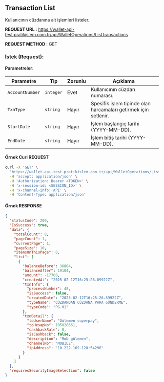 ## Transaction List

Kullanıcının cüzdanına ait işlemleri listeler.

**REQUEST URL** : https://wallet-api-test.pratikislem.com.tr/api/WalletOperations/ListTransactions

**REQUEST METHOD** : GET

### İstek (Request):

#### Parametreler:

| Parametre      | Tip       | Zorunlu | Açıklama                                                 |
|---------------|----------|---------|------------------------------------------------|
| `AccountNumber` | `integer` | Evet    | Kullanıcının cüzdan numarası. |
| `TxnType`      | `string`  | Hayır   | Spesifik işlem tipinde olan harcamaları getirmek için setlenir. |
| `StartDate`    | `string`  | Hayır   | İşlem başlangıç tarihi (YYYY-MM-DD). |
| `EndDate`      | `string`  | Hayır   | İşlem bitiş tarihi (YYYY-MM-DD). |

#### Örnek Curl REQUEST

```bash
curl -X 'GET' \
  'https://wallet-api-test.pratikislem.com.tr/api/WalletOperations/ListTransactions?AccountNumber=23123&StartDate=2024-12-18&EndDate=2025-01-01' \
  -H 'accept: application/json' \
  -H 'Authorization: Bearer <TOKEN>' \
  -H 'x-session-id: <SESSION_ID>' \
  -H 'x-channel-info: API' \
  -H 'Content-Type: application/json'
```

#### Örnek RESPONSE

```json
{
  "statusCode": 200,
  "IsSuccess": true,
  "data": {
    "totalCount": 8,
    "pageCount": 1,
    "currentPage": 1,
    "pageSize": 10,
    "itemsOnThisPage": 8,
    "list": [
      {
        "balanceBefore": 36804,
        "balanceAfter": 19104,
        "amount": -17700,
        "createdAt": "2025-02-12T16:25:26.89922Z",
        "txnInfo": {
          "processNumber": 48,
          "isSuccess": false,
          "createdDate": "2025-02-12T16:25:26.89922Z",
          "typeName": "CÜZDANDAN CÜZDANA PARA GÖNDERME",
          "typeCode": "PG.01"
        },
        "txnDetail": {
          "toUserName": "Gülemen superpay",
          "toHesapNo": 105828661,
          "cashbackRate": 0,
          "isCashback": false,
          "description": "Mob gülemen",
          "channelNo": "MOBILE",
          "ipAddress": "10.222.109.128:54296"
        }
      }
    ]
  },
  "requiresSecurityImageSelection": false
}
```